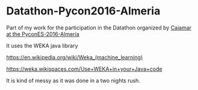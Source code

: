 # Datathon-Pycon2016-Almeria
Part of my work for the participation in the Datathon organized by [Cajamar at the PyconES-2016-Almería](http://www.cajamardatalab.com/datathon-cajamar-pythonhack-2016/predictive-modelling/)


It uses the WEKA java library

https://en.wikipedia.org/wiki/Weka_(machine_learning)

https://weka.wikispaces.com/Use+WEKA+in+your+Java+code


It is kind of messy as it was done in a two nights rush.
